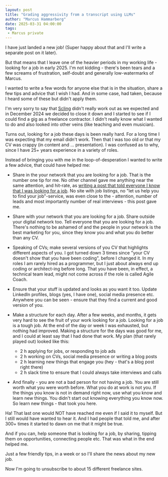 ```yaml
---
layout: post
title: "Grading aggressivity from a transcript using LLMs"
author: "Marcus Hammarberg"
date: 2025-03-31 04:00:00
tags:
 - Marcus private
---
```


I have just landed a new job!
(Super happy about that and I'll write a separate post on it later).

But that means that I leave one of the heavier periods in my working life - looking for a job in early 2025. I'm not kidding - there's been tears and a few screams of frustration, self-doubt and generally low-watermarks of Marcus.

I wanted to write a few words for anyone else that is in the situation, share a few tips and advice that I wish I had. And in some case, had taken, because I heard some of these but didn't apply them.

<!-- excerpt-end -->

I'm very sorry to say that [Scling](https://www.scling.com) didn't really work out as we expected and in December 2024 we decided to close it down and I started to see if I could find a gig as a freelance contractor. I didn't really know what I wanted to do and also looked into other veins (like teaching and even musician).

Turns out, looking for a job these days is been really hard. For a long time I was expecting that my email didn't work. Then that I was too old or that my CV was crappy (in content and ... presentation). I was confused as to why, since I have 25+ years experience in a variety of roles.

Instead of bringing you with me in the loop-of-desperation I wanted to write a few advice, that could have helped me:

- Share in the your network that you are looking for a job. That is the number one tip for me. No other channel gave me anything near the same attention, and hit-rate, as [writing a post that told everyone I know that I was looking for a job](https://www.linkedin.com/posts/marcusoftnet_agile-scrum-kanban-activity-7295466742259081216-0BCZ/). No site with job listings, no "let us help you to find your job"-service, was even close to the - attention, number of leads and most importantly number of real interviews - this post gave me.

- Share with your network that you are looking for a job. Share outside your digital network too. Tell everyone that you are looking for a job. There's nothing to be ashamed of and the people in your network is the best marketing for you, since they know you and what you do better than any CV.

- Speaking of CVs; make several versions of you CV that highlights different aspects of you. I got turned down 3 times since "your CV doesn't show that you have been coding", before I changed it. In my roles I am rarely hired as a programmer, but I just about always end up coding or architect-ing before long. That you have been, in effect, a technical team lead, might not come across if the role is called Agile Coach.

- Ensure that your stuff is updated and looks as you want it too. Update LinkedIn profiles, blogs (yes, I have one), social media presence etc. Anywhere you can be seen - ensure that they find a current and good version of you.

- Make a structure for each day. After a few weeks, and months, it gets very hard to see the fruit of your work looking for a job. Looking for a job is a tough job. At the end of the day or week I was exhausted, but nothing had improved. Making a structure for the days was good for me, and I could at least say that I had done that work. My plan (that rarely played out) looked like this:
  - 2 h applying for jobs, or responding to job ads
  - 2 h working on CVs, social media presence or writing a blog posts
  - 2 h learning new things that engage you (hey - that's a blog post right there)
  - 2 h slack time to ensure that I could always take interviews and calls

- And finally - you are not a bad person for not having a job. You are still worth what you were worth before. What you do at work is not you. If the things you know is not in demand right now, use what you know and learn new things. You didn't start out knowing everything you know now. So learn new things - that took you here.

Ha! That last one would NOT have reached me even if I said it to myself. But I still would have wanted to hear it. And I had people that told me, and after 300+ times it started to dawn on me that it might be true.

And if you can, help someone that is looking for a job, by sharing, tipping them on opportunities, connecting people etc. That was what in the end helped me.

Just a few friendly tips, in a week or so I'll share the news about my new job.

Now I'm going to unsubscribe to about 15 different freelance sites.